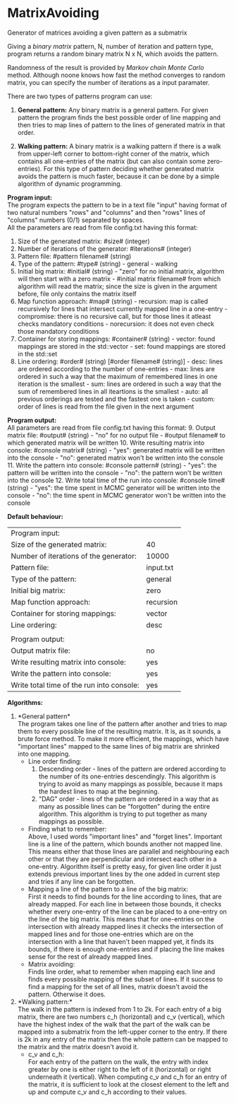 # MatrixAvoiding
Generator of matrices avoiding a given pattern as a submatrix

Giving a *binary matrix* pattern, N, number of iteration and pattern type,
program returns a random binary matrix N x N, which avoids the pattern.

Randomness of the result is provided by *Markov chain Monte Carlo* method.
Although noone knows how fast the method converges to random matrix,
you can specify the number of iterations as a input paramater.

There are two types of patterns program can use: <br />
  1. **General pattern:** Any binary matrix is a general pattern. For given pattern the program finds the best possible order of line mapping and then tries to map lines of pattern to the lines of generated matrix in that order.
 
  2. **Walking pattern:** A binary matrix is a walking pattern if there is a walk from upper-left corner to bottom-right corner of the matrix, which contains all one-entries of the matrix (but can also contain some zero-entries). For this type of pattern deciding whether generated matrix avoids the pattern is much faster, because it can be done by a simple algorithm of dynamic programming.
 
**Program input:** <br />
  The program expects the pattern to be in a text file "input" having format of two natural numbers "rows" and "columns" and then "rows" lines of "columns" numbers (0/1) separated by spaces. <br />
  All the parameters are read from file config.txt having this format:
  1. Size of the generated matrix:	#size# (integer)
  2. Number of iterations of the generator:  #iterations# (integer)
  3. Pattern file: #pattern filename# (string)
  4. Type of the pattern:  #type# (string)
    - general
    - walking
  5. Initial big matrix:  #initial# (string)
    - "zero" for no initial matrix, algorithm will then start with a zero matrix
	- #initial matrix filename# from which algorithm will read the matrix; since the size is given in the argument before, file only contains the matrix itself
  6. Map function approach:  #map# (string)
    - recursion: map is called recursively for lines that intersect currently mapped line in a one-entry
	- compromise: there is no recursive call, but for those lines it atleast checks mandatory conditions
	- norecursion: it does not even check those mandatory conditions
  7. Container for storing mappings:  #container# (string)
    - vector: found mappings are stored in the std::vector
	- set: found mappings are stored in the std::set
  8. Line ordering:  #order# (string) [#order filename# (string)]
    - desc: lines are ordered according to the number of one-entries
	- max: lines are ordered in such a way that the maximum of remembered lines in one iteration is the smallest
	- sum: lines are ordered in such a way that the sum of remembered lines in all iteartions is the smallest
	- auto: all previous orderings are tested and the fastest one is taken
	- custom: order of lines is read from the file given in the next argument
  
**Program output:** <br />
  All parameters are read from file config.txt having this format:
  9. Output matrix file:  #output# (string)
    - "no" for no output file
	- #output filename# to which generated matrix will be written
  10. Write resulting matrix into console:  #console matrix# (string)
    - "yes": generated matrix will be written into the console
	- "no": generated matrix won't be written into the console
  11. Write the pattern into console:  #console pattern# (string)
    - "yes": the pattern will be written into the console
	- "no": the pattern won't be written into the console
  12. Write total time of the run into console:  #console time# (string)
    - "yes": the time spent in MCMC generator will be written into the console
	- "no": the time spent in MCMC generator won't be written into the console

**Default behaviour:** <br />
<table>
 <tr>
  <td>Program input:</td> <td></td>
 </tr>
 <tr>
  <td>Size of the generated matrix:</td> <td>40</td>
 </tr>
 <tr>
  <td>Number of iterations of the generator:</td> <td>10000</td>
 </tr>
 <tr>
  <td>Pattern file:</td> <td>input.txt</td>
 </tr>
 <tr>
  <td>Type of the pattern:</td> <td>general</td>
 </tr>
 <tr>
  <td>Initial big matrix:</td> <td>zero</td>
 </tr>
 <tr>
  <td>Map function approach:</td> <td>recursion</td>
 </tr>
 <tr>
  <td>Container for storing mappings:</td> <td>vector</td>
 </tr>
 <tr>
  <td>Line ordering:</td> <td>desc</td>
 </tr>
 <tr>
  <td></td> <td></td>
 </tr>
 <tr>
  <td>Program output:</td> <td></td>
 </tr>
 <tr>
  <td>Output matrix file:</td> <td>no</td>
 </tr>
 <tr>
  <td>Write resulting matrix into console:</td> <td>yes</td>
 </tr>
 <tr>
  <td>Write the pattern into console:</td> <td>yes</td>
 </tr>
 <tr>
  <td>Write total time of the run into console:</td> <td>yes</td>
 </tr>
</table>
     
**Algorithms:** <br />
<ol>
  <li>
  *General pattern* <br />
  The program takes one line of the pattern after another and tries to map them to every possible line of the resulting matrix. It is, as it sounds, a brute force method. To make it more efficient, the mappings, which have "important lines" mapped to the same lines of big matrix are shrinked into one mapping. <br />
	<ul>
	  <li>
	  Line order finding: <br />
	  <ol>
	    <li>
		Descending order - lines of the pattern are ordered according to the number of its
		one-entries descendingly. This algorithm is trying to avoid as many mappings as possible,
		because it maps the hardest lines to map at the beginning.
		</li>
		<li>
		"DAG" order - lines of the pattern are ordered in a way that as many as possible lines
		can be "forgotten" during the entire algorithm. This algorithm is trying to put together
		as many mappings as possible.
		</li>
	  </ol>
	  </li>
	  <li>
	  Finding what to remember: <br />
	  Above, I used words "important lines" and "forget lines". Important line is a line of the
	  pattern, which bounds another not mapped line. This means either that those lines are
	  parallel and neighbouring each other or that they are perpendicular and intersect each
	  other in a one-entry. Algorithm itself is pretty easy, for given line order it just
	  extends previous important lines by the one added in current step and tries if any line
	  can be forgotten.
	  </li>
	  <li>
	  Mapping a line of the pattern to a line of the big matrix: <br />
	  First it needs to find bounds for the line according to lines, that are already mapped.
	  For each line in between those bounds, it checks whether every one-entry of the line can
	  be placed to a one-entry on the line of the big matrix. This means that for one-entries
	  on the intersection with already mapped lines it checks the intersection of mapped lines
	  and for those one-entries which are on the intersection with a line that haven't been
	  mapped yet, it finds its bounds, if there is enough one-entries and if placing the line
	  makes sense for the rest of already mapped lines.
	  </li>
	  <li>
	  Matrix avoiding: <br />
	  Finds line order, what to remember when mapping each line and finds every possible
	  mapping of the subset of lines. If it success to find a mapping for the set of all
	  lines, matrix doesn't avoid the pattern. Otherwise it does.
	  </li>
	</ul>
  </li>
  <li>
  *Walking pattern:* <br />	
  The walk in the pattern is indexed from 1 to 2k. For each entry of a big matrix, there are
  two numbers c_h (horizontal) and c_v (vertical), which have the highest index of the walk
  that the part of the walk can be mapped into a submatrix from the left-upper corner to the
  entry. If there is 2k in any entry of the matrix then the whole pattern can be mapped to the
  matrix and the matrix doesn't avoid it. <br />
  <ul>
	<li>
    c_v and c_h: <br />
      For each entry of the pattern on the walk, the entry with index greater by one is either
	  right to the left of it (horizontal) or right underneath it (vertical). When computing
	  c_v and c_h for an entry of the matrix, it is sufficient to look at the closest element
	  to the left and up and compute c_v and c_h according to their values.	
	</li>
  </ul>
  </li>
</ol>